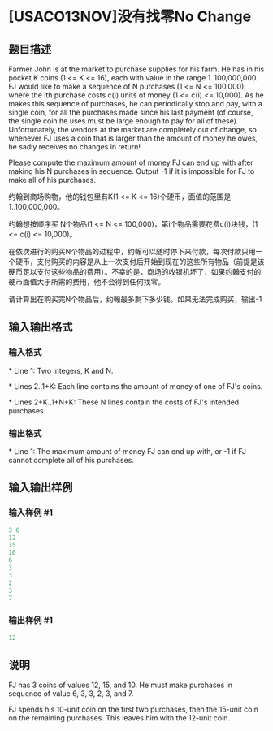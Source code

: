 # [USACO13NOV]没有找零No Change

## 题目描述

Farmer John is at the market to purchase supplies for his farm. He has in his pocket K coins (1 <= K <= 16), each with value in the range 1..100,000,000. FJ would like to make a sequence of N purchases (1 <= N <= 100,000), where the ith purchase costs c(i) units of money (1 <= c(i) <= 10,000). As he makes this sequence of purchases, he can periodically stop and pay, with a single coin, for all the purchases made since his last payment (of course, the single coin he uses must be large enough to pay for all of these). Unfortunately, the vendors at the market are completely out of change, so whenever FJ uses a coin that is larger than the amount of money he owes, he sadly receives no changes in return!

Please compute the maximum amount of money FJ can end up with after making his N purchases in sequence. Output -1 if it is impossible for FJ to make all of his purchases.

约翰到商场购物，他的钱包里有K(1 <= K <= 16)个硬币，面值的范围是1..100,000,000。

约翰想按顺序买 N个物品(1 <= N <= 100,000)，第i个物品需要花费c(i)块钱，(1 <= c(i) <= 10,000)。

在依次进行的购买N个物品的过程中，约翰可以随时停下来付款，每次付款只用一个硬币，支付购买的内容是从上一次支付后开始到现在的这些所有物品（前提是该硬币足以支付这些物品的费用）。不幸的是，商场的收银机坏了，如果约翰支付的硬币面值大于所需的费用，他不会得到任何找零。

请计算出在购买完N个物品后，约翰最多剩下多少钱。如果无法完成购买，输出-1

## 输入输出格式

### 输入格式

\* Line 1: Two integers, K and N.

\* Lines 2..1+K: Each line contains the amount of money of one of FJ's coins.

\* Lines 2+K..1+N+K: These N lines contain the costs of FJ's intended purchases.

### 输出格式

\* Line 1: The maximum amount of money FJ can end up with, or -1 if FJ cannot complete all of his purchases.

## 输入输出样例

### 输入样例 #1

```cpp
3 6 
12 
15 
10 
6 
3 
3 
2 
3 
7 

```
### 输出样例 #1

```cpp
12 

```
## 说明

FJ has 3 coins of values 12, 15, and 10. He must make purchases in sequence of value 6, 3, 3, 2, 3, and 7.

FJ spends his 10-unit coin on the first two purchases, then the 15-unit coin on the remaining purchases. This leaves him with the 12-unit coin.

